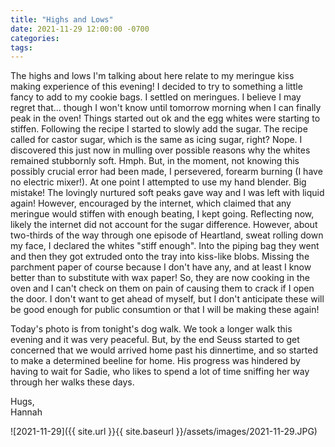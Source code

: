 ```yaml
---
title: "Highs and Lows"
date: 2021-11-29 12:00:00 -0700
categories:
tags:
---
```


The highs and lows I'm talking about here relate to my meringue kiss making experience of this evening! I decided to try to something a little fancy to add to my cookie bags. I settled on meringues. I believe I may regret that... though I won't know until tomorrow morning when I can finally peak in the oven! Things started out ok and the egg whites were starting to stiffen. Following the recipe I started to slowly add the sugar. The recipe called for castor sugar, which is the same as icing sugar, right? Nope. I discovered this just now in mulling over possible reasons why the whites remained stubbornly soft. Hmph. But, in the moment, not knowing this possibly crucial error had been made, I persevered, forearm burning (I have no electric mixer!). At one point I attempted to use my hand blender. Big mistake! The lovingly nurtured soft peaks gave way and I was left with liquid again! However, encouraged by the internet, which claimed that any meringue would stiffen with enough beating, I kept going. Reflecting now, likely the internet did not account for the sugar difference. However, about two-thirds of the way through one episode of Heartland, sweat rolling down my face, I declared the whites "stiff enough". Into the piping bag they went and then they got extruded onto the tray into kiss-like blobs. Missing the parchment paper of course because I don't have any, and at least I know better than to substitute with wax paper! So, they are now cooking in the oven and I can't check on them on pain of causing them to crack if I open the door. I don't want to get ahead of myself, but I don't anticipate these will be good enough for public consumtion or that I will be making these again! 

Today's photo is from tonight's dog walk. We took a longer walk this evening and it was very peaceful. But, by the end Seuss started to get concerned that we would arrived home past his dinnertime, and so started to make a determined beeline for home. His progress was hindered by having to wait for Sadie, who likes to spend a lot of time sniffing her way through her walks these days.

Hugs,<br />
Hannah

![2021-11-29]({{ site.url }}{{ site.baseurl }}/assets/images/2021-11-29.JPG)